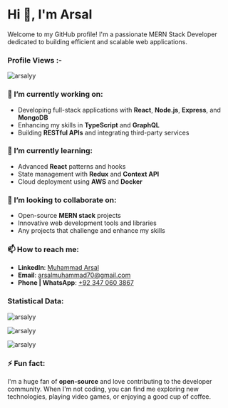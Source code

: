 <h1 align="left">Hi 👋, I'm Arsal</h1>
Welcome to my GitHub profile! I'm a passionate MERN Stack Developer dedicated to building efficient and scalable web applications.
<p align="right"> <h3>Profile Views :-</h3> <img src="https://komarev.com/ghpvc/?username=arsalyy&label=Profile%20views&color=0e75b6&style=flat"
  alt="arsalyy" /> 
  </p>

### 🔭 I’m currently working on:

- Developing full-stack applications with **React**, **Node.js**, **Express**, and **MongoDB**
- Enhancing my skills in **TypeScript** and **GraphQL**
- Building **RESTful APIs** and integrating third-party services

### 🌱 I’m currently learning:

- Advanced **React** patterns and hooks
- State management with **Redux** and **Context API**
- Cloud deployment using **AWS** and **Docker**

### 👯 I’m looking to collaborate on:

- Open-source **MERN stack** projects
- Innovative web development tools and libraries
- Any projects that challenge and enhance my skills

### 📫 How to reach me:

- **LinkedIn**: [Muhammad Arsal](https://www.linkedin.com/in/arsalyy/)
- **Email**: arsalmuhammad70@gmail.com
- **Phone | WhatsApp**: [+92 347 060 3867](tel:+923470603867)

<h3>Statistical Data:</h3>

<!-- Top Languages Card -->
<p>
  <img align="center" 
       src="https://github-readme-stats.vercel.app/api/top-langs?username=arsalyy&show_icons=true&locale=en&bg_color=0d1117&text_color=ffffff&layout=compact"
       alt="arsalyy" />
</p>

<!-- GitHub Stats Card -->
<p>
  <img align="center" 
       src="https://github-readme-stats.vercel.app/api?username=arsalyy&show_icons=true&locale=en&bg_color=0d1117&text_color=ffffff"
       alt="arsalyy" />
</p>

<!-- Streak Stats Card -->
<p>
  <img align="center" 
       src="https://github-readme-streak-stats.herokuapp.com/?user=arsalyy&theme=dark&background=0d1117&date_format=M%20j%5B%2C%20Y%5D"
       alt="arsalyy" />
</p>

### ⚡ Fun fact:

I'm a huge fan of **open-source** and love contributing to the developer community. When I'm not coding, you can find me exploring new technologies, playing video games, or enjoying a good cup of coffee.
